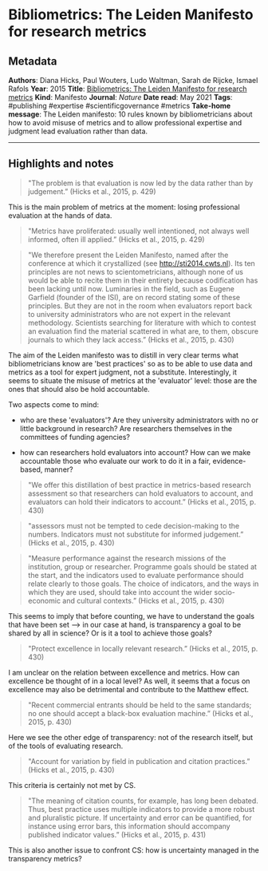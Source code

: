 # Bibliometrics: The Leiden Manifesto for research metrics

## Metadata

**Authors**: Diana Hicks, Paul Wouters, Ludo Waltman, Sarah de Rijcke, Ismael Rafols
**Year**: 2015
**Title**: [Bibliometrics: The Leiden Manifesto for research metrics](zotero://open-pdf/library/items/465ZD8U6)
**Kind**: Manifesto
**Journal**: *Nature*
**Date read**: May 2021
**Tags**: #publishing #expertise #scientificgovernance #metrics
**Take-home message**:   The Leiden manifesto: 10 rules known by bibliometricians about how to avoid misuse of metrics and to allow professional expertise and judgment lead evaluation rather than data.

---

## Highlights and notes

> "The problem is that evaluation is now led by the data rather than by judgement.” (Hicks et al., 2015, p. 429)

This is the main problem of metrics at the moment: losing professional evaluation at the hands of data.

> "Metrics have proliferated: usually well intentioned, not always well informed, often ill applied.” (Hicks et al., 2015, p. 429)


> "We therefore present the Leiden Manifesto, named after the conference at which it crystallized (see http://sti2014.cwts.nl). Its ten principles are not news to scientometricians, although none of us would be able to recite them in their entirety because codification has been lacking until now. Luminaries in the field, such as Eugene Garfield (founder of the ISI), are on record stating some of these principles. But they are not in the room when evaluators report back to university administrators who are not expert in the relevant methodology. Scientists searching for literature with which to contest an evaluation find the material scattered in what are, to them, obscure journals to which they lack access.” (Hicks et al., 2015, p. 430)

The aim of the Leiden manifesto was to distill in very clear terms what bibliometricians know are 'best practices' so as to be able to use data and metrics as a tool for expert judgment, not a substitute. Interestingly, it seems to situate the misuse of metrics at the 'evaluator' level: those are the ones that should also be hold accountable.

Two aspects come to mind:

- who are these 'evaluators'? Are they university administrators with no or little background in research? Are researchers themselves in the committees of funding agencies?

- how can researchers hold evaluators into account? How can we make accountable those who evaluate our work to do it in a fair, evidence-based, manner?

> "We offer this distillation of best practice in metrics-based research assessment so that researchers can hold evaluators to account, and evaluators can hold their indicators to account.” (Hicks et al., 2015, p. 430)


> "assessors must not be tempted to cede decision-making to the numbers. Indicators must not substitute for informed judgement.” (Hicks et al., 2015, p. 430)


> "Measure performance against the research missions of the institution, group or researcher. Programme goals should be stated at the start, and the indicators used to evaluate performance should relate clearly to those goals. The choice of indicators, and the ways in which they are used, should take into account the wider socio-economic and cultural contexts.” (Hicks et al., 2015, p. 430)

This seems to imply that before counting, we have to understand the goals that have been set --> in our case at hand, is transparency a goal to be shared by all in science? Or is it a tool to achieve those goals?


> "Protect excellence in locally relevant research.” (Hicks et al., 2015, p. 430)

I am unclear on the relation between excellence and metrics. How can excellence be thought of in a local level? As well, it seems that a focus on excellence may also be detrimental and contribute to the Matthew effect.


> "Recent commercial entrants should be held to the same standards; no one should accept a black-box evaluation machine.” (Hicks et al., 2015, p. 430)

Here we see the other edge of transparency: not of the research itself, but of the tools of evaluating research.


> "Account for variation by field in publication and citation practices.” (Hicks et al., 2015, p. 430)

This criteria is certainly not met by CS.
> "The meaning of citation counts, for example, has long been debated. Thus, best practice uses multiple indicators to provide a more robust and pluralistic picture. If uncertainty and error can be quantified, for instance using error bars, this information should accompany published indicator values.” (Hicks et al., 2015, p. 431)

This is also another issue to confront CS: how is uncertainty managed in the transparency metrics?


